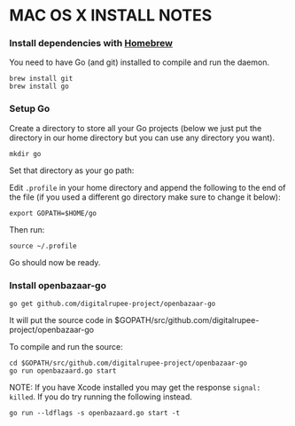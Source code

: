 MAC OS X INSTALL NOTES
====================

### Install dependencies with [Homebrew](http://brew.sh/)

You need to have Go (and git) installed to compile and run the daemon.

```
brew install git
brew install go
```

### Setup Go

Create a directory to store all your Go projects (below we just put the directory in our home directory but you can use any directory you want).

```
mkdir go
```

Set that directory as your go path:

Edit `.profile` in your home directory and append the following to the end of the file (if you used a different go directory make sure to change it below):
```
export GOPATH=$HOME/go
```

Then run:
```
source ~/.profile
```

Go should now be ready.

### Install openbazaar-go

```
go get github.com/digitalrupee-project/openbazaar-go
```

It will put the source code in $GOPATH/src/github.com/digitalrupee-project/openbazaar-go

To compile and run the source:
```
cd $GOPATH/src/github.com/digitalrupee-project/openbazaar-go
go run openbazaard.go start
```
NOTE: If you have Xcode installed you may get the response `signal: killed`. If you do try running the following instead.

```
go run --ldflags -s openbazaard.go start -t
```
